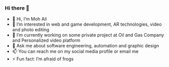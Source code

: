 ### Hi there 👋

- 👋 Hi, I’m Moh Ali
- 👀 I’m interested in web and game development, AR technologies, video and photo editing
- 🔭 I’m currently working on some private project at Oil and Gas Company and Personalized video platform
- 💬 Ask me about software engineering, automation and graphic design
- 📫 You can reach me on my social media profile or email me
- ⚡ Fun fact: I’m afraid of frogs

